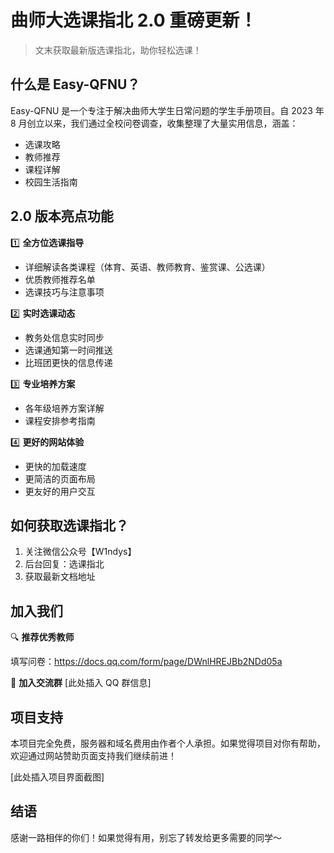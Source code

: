 # 曲师大选课指北 2.0 重磅更新！

> 文末获取最新版选课指北，助你轻松选课！

## 什么是 Easy-QFNU？

Easy-QFNU 是一个专注于解决曲师大学生日常问题的学生手册项目。自 2023 年 8 月创立以来，我们通过全校问卷调查，收集整理了大量实用信息，涵盖：

- 选课攻略
- 教师推荐
- 课程详解
- 校园生活指南

## 2.0 版本亮点功能

1️⃣ **全方位选课指导**

- 详细解读各类课程（体育、英语、教师教育、鉴赏课、公选课）
- 优质教师推荐名单
- 选课技巧与注意事项

2️⃣ **实时选课动态**

- 教务处信息实时同步
- 选课通知第一时间推送
- 比班团更快的信息传递

3️⃣ **专业培养方案**

- 各年级培养方案详解
- 课程安排参考指南

4️⃣ **更好的网站体验**

- 更快的加载速度
- 更简洁的页面布局
- 更友好的用户交互

## 如何获取选课指北？

1. 关注微信公众号【W1ndys】
2. 后台回复：选课指北
3. 获取最新文档地址

## 加入我们

🔍 **推荐优秀教师**

填写问卷：https://docs.qq.com/form/page/DWnlHREJBb2NDd05a

📱 **加入交流群**
[此处插入 QQ 群信息]

## 项目支持

本项目完全免费，服务器和域名费用由作者个人承担。如果觉得项目对你有帮助，欢迎通过网站赞助页面支持我们继续前进！

[此处插入项目界面截图]

## 结语

感谢一路相伴的你们！如果觉得有用，别忘了转发给更多需要的同学～
